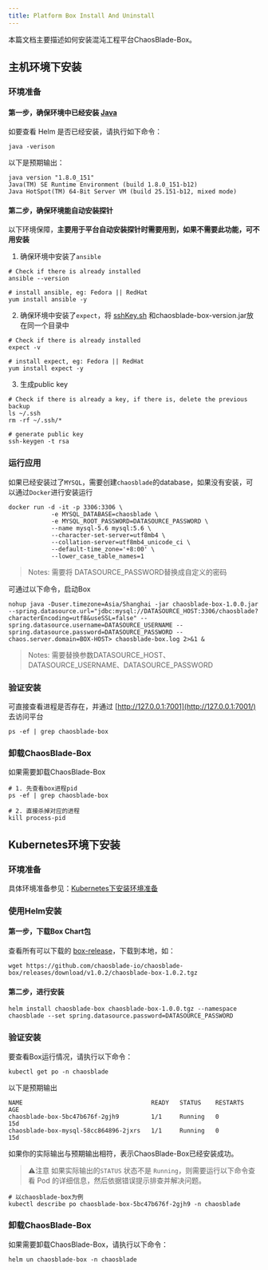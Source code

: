 ```yaml
---
title: Platform Box Install And Uninstall
---
```


本篇文档主要描述如何安装混沌工程平台ChaosBlade-Box。
## 主机环境下安装
### 环境准备
#### 第一步，确保环境中已经安装 [Java](https://www.oracle.com/java/technologies/downloads/)
如要查看 Helm 是否已经安装，请执行如下命令：
```shell
java -verison
```
以下是预期输出：
```shell
java version "1.8.0_151"
Java(TM) SE Runtime Environment (build 1.8.0_151-b12)
Java HotSpot(TM) 64-Bit Server VM (build 25.151-b12, mixed mode)
```
#### 第二步，确保环境能自动安装探针
以下环境保障，**主要用于平台自动安装探针时需要用到，如果不需要此功能，可不用安装**

1. 确保环境中安装了`ansible`
```shell
# Check if there is already installed
ansible --version

# install ansible, eg: Fedora || RedHat 
yum install ansible -y
```

2. 确保环境中安装了`expect`，将 [sshKey.sh](https://github.com/chaosblade-io/chaosblade-box/blob/main/ssh/sshKey.sh) 和chaosblade-box-version.jar放在同一个目录中
```shell
# Check if there is already installed
expect -v

# install expect, eg: Fedora || RedHat 
yum install expect -y
```

3. 生成public key
```shell
# Check if there is already a key, if there is, delete the previous backup
ls ~/.ssh
rm -rf ~/.ssh/*

# generate public key
ssh-keygen -t rsa
```
### 运行应用
如果已经安装过了`MYSQL`，需要创建`chaosblade`的database，如果没有安装，可以通过`Docker`进行安装运行
```shell
docker run -d -it -p 3306:3306 \
            -e MYSQL_DATABASE=chaosblade \
            -e MYSQL_ROOT_PASSWORD=DATASOURCE_PASSWORD \
            --name mysql-5.6 mysql:5.6 \
            --character-set-server=utf8mb4 \
            --collation-server=utf8mb4_unicode_ci \
            --default-time_zone='+8:00' \
            --lower_case_table_names=1
```
> Notes:  需要将 DATASOURCE_PASSWORD替换成自定义的密码

可通过以下命令，启动Box
```shell
nohup java -Duser.timezone=Asia/Shanghai -jar chaosblade-box-1.0.0.jar --spring.datasource.url="jdbc:mysql://DATASOURCE_HOST:3306/chaosblade?characterEncoding=utf8&useSSL=false" --spring.datasource.username=DATASOURCE_USERNAME --spring.datasource.password=DATASOURCE_PASSWORD --chaos.server.domain=BOX-HOST> chaosblade-box.log 2>&1 &
```
> Notes: 需要替换参数DATASOURCE_HOST、DATASOURCE_USERNAME、DATASOURCE_PASSWORD


### 验证安装
可直接查看进程是否存在，并通过 [http://127.0.0.1:7001](http://127.0.0.1:7001/) 去访问平台
```shell
ps -ef | grep chaosblade-box
```
### 卸载ChaosBlade-Box
如果需要卸载ChaosBlade-Box
```shell
# 1. 先查看box进程pid
ps -ef | grep chaosblade-box

# 2. 直接杀掉对应的进程
kill process-pid
```
##  Kubernetes环境下安装
### 环境准备
具体环境准备参见：[Kubernetes下安装环境准备](./environment-prepare.md/#kubernetes下安装环境准备)
### 使用Helm安装
#### 第一步，下载Box Chart包
查看所有可以下载的 [box-release](https://github.com/chaosblade-io/chaosblade-box/releases)，下载到本地，如：
```shell
wget https://github.com/chaosblade-io/chaosblade-box/releases/download/v1.0.2/chaosblade-box-1.0.2.tgz
```
#### 第二步，进行安装
```shell
helm install chaosblade-box chaosblade-box-1.0.0.tgz --namespace chaosblade --set spring.datasource.password=DATASOURCE_PASSWORD
```
### 验证安装
要查看Box运行情况，请执行以下命令：
```shell
kubectl get po -n chaosblade
```
以下是预期输出
```shell
NAME                                    READY   STATUS    RESTARTS   AGE
chaosblade-box-5bc47b676f-2gjh9         1/1     Running   0          15d
chaosblade-box-mysql-58cc864896-2jxrs   1/1     Running   0          15d
```
如果你的实际输出与预期输出相符，表示ChaosBlade-Box已经安装成功。
> ⚠️注意
> 如果实际输出的`STATUS` 状态不是 `Running`，则需要运行以下命令查看 Pod 的详细信息，然后依据错误提示排查并解决问题。

```shell
# 以chaosblade-box为例
kubectl describe po chaosblade-box-5bc47b676f-2gjh9 -n chaosblade
```
###  卸载ChaosBlade-Box
如果需要卸载ChaosBlade-Box，请执行以下命令：
```shell
helm un chaosblade-box -n chaosblade
```
